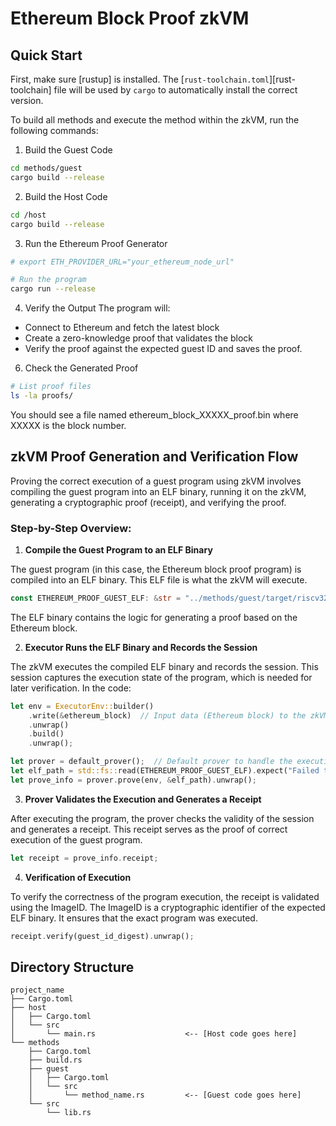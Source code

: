 # Ethereum Block Proof zkVM


## Quick Start

First, make sure [rustup] is installed. The
[`rust-toolchain.toml`][rust-toolchain] file will be used by `cargo` to
automatically install the correct version.

To build all methods and execute the method within the zkVM, run the following
commands:

1. Build the Guest Code
```bash
cd methods/guest
cargo build --release
```

2.  Build the Host Code
```bash
cd /host
cargo build --release
```

3. Run the Ethereum Proof Generator
```bash
# export ETH_PROVIDER_URL="your_ethereum_node_url"

# Run the program
cargo run --release
```
4. Verify the Output
The program will:

- Connect to Ethereum and fetch the latest block
- Create a zero-knowledge proof that validates the block
- Verify the proof against the expected guest ID and saves the proof. 

6. Check the Generated Proof
```bash
# List proof files
ls -la proofs/
```

You should see a file named ethereum_block_XXXXX_proof.bin where XXXXX is the block number.





 
## zkVM Proof Generation and Verification Flow

Proving the correct execution of a guest program using zkVM involves compiling the guest program into an ELF binary, running it on the zkVM, generating a cryptographic proof (receipt), and verifying the proof.

### Step-by-Step Overview:

1. **Compile the Guest Program to an ELF Binary**

The guest program (in this case, the Ethereum block proof program) is compiled into an ELF binary. This ELF file is what the zkVM will execute.
```rust
const ETHEREUM_PROOF_GUEST_ELF: &str = "../methods/guest/target/riscv32im-risc0-zkvm-elf/docker/ethereum_proof_guest";
```
The ELF binary contains the logic for generating a proof based on the Ethereum block.


2. **Executor Runs the ELF Binary and Records the Session**

The zkVM executes the compiled ELF binary and records the session. This session captures the execution state of the program, which is needed for later verification.
In the code:

```rust
let env = ExecutorEnv::builder()
    .write(&ethereum_block)  // Input data (Ethereum block) to the zkVM
    .unwrap()
    .build()
    .unwrap();

let prover = default_prover();  // Default prover to handle the execution
let elf_path = std::fs::read(ETHEREUM_PROOF_GUEST_ELF).expect("Failed to read ELF file");  // Read the ELF binary
let prove_info = prover.prove(env, &elf_path).unwrap(); 
``` 
3. **Prover Validates the Execution and Generates a Receipt**

After executing the program, the prover checks the validity of the session and generates a receipt. This receipt serves as the proof of correct execution of the guest program.
```rust
let receipt = prove_info.receipt; 
```

4. **Verification of Execution**

To verify the correctness of the program execution, the receipt is validated using the ImageID. The ImageID is a cryptographic identifier of the expected ELF binary. It ensures that the exact program was executed.

```rust
receipt.verify(guest_id_digest).unwrap(); 
```



## Directory Structure


```text
project_name
├── Cargo.toml
├── host
│   ├── Cargo.toml
│   └── src
│       └── main.rs                    <-- [Host code goes here]
└── methods
    ├── Cargo.toml
    ├── build.rs
    ├── guest
    │   ├── Cargo.toml
    │   └── src
    │       └── method_name.rs         <-- [Guest code goes here]
    └── src
        └── lib.rs

